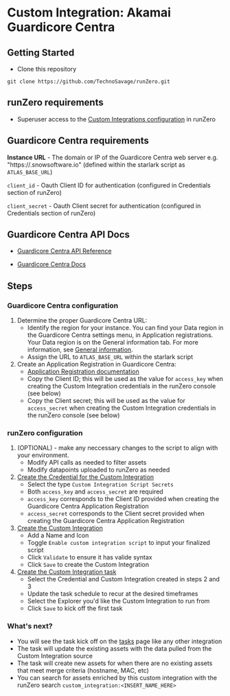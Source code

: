 # Custom Integration: Akamai Guardicore Centra

## Getting Started

- Clone this repository

```
git clone https://github.com/TechnoSavage/runZero.git
``` 

## runZero requirements

- Superuser access to the [Custom Integrations configuration](https://console.runzero.com/custom-integrations) in runZero

##  Guardicore Centra requirements

**Instance URL** - The domain or IP of the Guardicore Centra web server e.g. "https://<region>.snowsoftware.io" (defined within the starlark script as `ATLAS_BASE_URL`)

`client_id` - Oauth Client ID for authentication (configured in Credentials section of runZero)

`client_secret` - Oauth Client secret for authentication (configured in Credentials section of runZero)

## Guardicore Centra API Docs

- [Guardicore Centra API Reference](https://docs-snow.flexera.com/snow-atlas-api/resources/)

- [Guardicore Centra Docs](https://docs-snow.flexera.com/snow-atlas/user-documentation/)

## Steps

### Guardicore Centra configuration

1. Determine the proper Guardicore Centra URL:
    - Identify the region for your instance. You can find your Data region in the Guardicore Centra settings menu, in Application registrations. Your Data region is on the General information tab. For more information, see [General information](https://docs-snow.flexera.com/snow-atlas/user-documentation/snow-atlas-settings/application-registrations/#general-information).
    - Assign the URL to `ATLAS_BASE_URL` within the starlark script 
2. Create an Application Registration in Guardicore Centra: 
    - [Application Registration documentation](https://docs-snow.flexera.com/snow-atlas/user-documentation/snow-atlas-settings/application-registrations/manage-application-registrations)
    - Copy the Client ID; this will be used as the value for `access_key` when creating the Custom Integration credentials in the runZero console (see below)
    - Copy the Client secret; this will be used as the value for `access_secret` when creating the Custom Integration credentials in the runZero console (see below)

### runZero configuration

1. (OPTIONAL) - make any neccessary changes to the script to align with your environment. 
    - Modify API calls as needed to filter assets
    - Modify datapoints uploaded to runZero as needed 
2. [Create the Credential for the Custom Integration](https://console.runzero.com/credentials)
    - Select the type `Custom Integration Script Secrets`
    - Both `access_key` and `access_secret` are required
    - `access_key` corresponds to the Client ID provided when creating the Guardicore Centra Application Registration
    -  `access_secret` corresponds to the Client secret provided when creating the Guardicore Centra Application Registration
3. [Create the Custom Integration](https://console.runzero.com/custom-integrations/new)
    - Add a Name and Icon 
    - Toggle `Enable custom integration script` to input your finalized script
    - Click `Validate` to ensure it has valide syntax
    - Click `Save` to create the Custom Integration 
4. [Create the Custom Integration task](https://console.runzero.com/ingest/custom/)
    - Select the Credential and Custom Integration created in steps 2 and 3
    - Update the task schedule to recur at the desired timeframes
    - Select the Explorer you'd like the Custom Integration to run from
    - Click `Save` to kick off the first task 


### What's next?

- You will see the task kick off on the [tasks](https://console.runzero.com/tasks) page like any other integration 
- The task will update the existing assets with the data pulled from the Custom Integration source 
- The task will create new assets for when there are no existing assets that meet merge criteria (hostname, MAC, etc)
- You can search for assets enriched by this custom integration with the runZero search `custom_integration:<INSERT_NAME_HERE>`